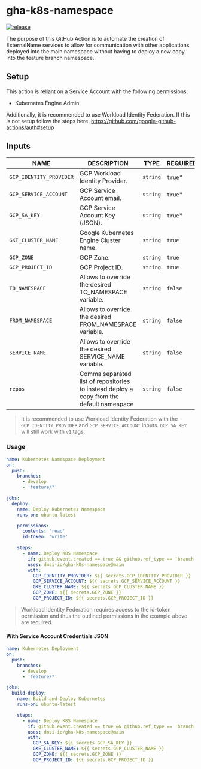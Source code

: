 # gha-k8s-namespace

[![release][release-badge]][release]

The purpose of this GitHub Action is to automate the creation of ExternalName services to allow for communication with other applications deployed into the main namespace without having to deploy a new copy into the feature branch namespace.

## Setup

This action is reliant on a Service Account with the following permissions:

- Kubernetes Engine Admin

Additionally, it is recommended to use Workload Identity Federation. If this is not setup follow the steps here: https://github.com/google-github-actions/auth#setup

## Inputs

| NAME                    | DESCRIPTION                                                                              | TYPE     | REQUIRED | DEFAULT                                         |
| ----------------------- | ---------------------------------------------------------------------------------------- | -------- | -------- | ----------------------------------------------- |
| `GCP_IDENTITY_PROVIDER` | GCP Workload Identity Provider.                                                          | `string` | `true`\* |                                                 |
| `GCP_SERVICE_ACCOUNT`   | GCP Service Account email.                                                               | `string` | `true`\* |                                                 |
| `GCP_SA_KEY`            | GCP Service Account Key (JSON).                                                          | `string` | `true`\* |                                                 |
| `GKE_CLUSTER_NAME`      | Google Kubernetes Engine Cluster name.                                                   | `string` | `true`   |                                                 |
| `GCP_ZONE`              | GCP Zone.                                                                                | `string` | `true`   |                                                 |
| `GCP_PROJECT_ID`        | GCP Project ID.                                                                          | `string` | `true`   |                                                 |
| `TO_NAMESPACE`          | Allows to override the desired TO_NAMESPACE variable.                                    | `string` | `false`  | `${{ github.ref_name }}`                        |
| `FROM_NAMESPACE`        | Allows to override the desired FROM_NAMESPACE variable.                                  | `string` | `false`  | `${{ github.event.repository.default_branch }}` |
| `SERVICE_NAME`          | Allows to override the desired SERVICE_NAME variable.                                    | `string` | `false`  | `${{ github.repository }}`                      |
| `repos`                 | Comma separated list of repositories to instead deploy a copy from the default namespace | `string` | `false`  |                                                 |

> It is recommended to use Workload Identity Federation with the `GCP_IDENTITY_PROVIDER` and `GCP_SERVICE_ACCOUNT` inputs. `GCP_SA_KEY` will still work with `v1` tags.

### Usage

```yaml
name: Kubernetes Namespace Deployment
on:
  push:
    branches:
      - develop
      - 'feature/*'

jobs:
  deploy:
    name: Deploy Kubernetes Namespace
    runs-on: ubuntu-latest

    permissions:
      contents: 'read'
      id-token: 'write'

    steps:
      - name: Deploy K8S Namespace
        if: github.event.created == true && github.ref_type == 'branch'
        uses: dmsi-io/gha-k8s-namespace@main
        with:
          GCP_IDENTITY_PROVIDER: ${{ secrets.GCP_IDENTITY_PROVIDER }}
          GCP_SERVICE_ACCOUNT: ${{ secrets.GCP_SERVICE_ACCOUNT }}
          GKE_CLUSTER_NAME: ${{ secrets.GCP_CLUSTER_NAME }}
          GCP_ZONE: ${{ secrets.GCP_ZONE }}
          GCP_PROJECT_ID: ${{ secrets.GCP_PROJECT_ID }}
```

> Workload Identity Federation requires access to the id-token permission and thus the outlined permissions in the example above are required.

#### With Service Account Credentials JSON

```yaml
name: Kubernetes Deployment
on:
  push:
    branches:
      - develop
      - 'feature/*'

jobs:
  build-deploy:
    name: Build and Deploy Kubernetes
    runs-on: ubuntu-latest

    steps:
      - name: Deploy K8S Namespace
        if: github.event.created == true && github.ref_type == 'branch'
        uses: dmsi-io/gha-k8s-namespace@main
        with:
          GCP_SA_KEY: ${{ secrets.GCP_SA_KEY }}
          GKE_CLUSTER_NAME: ${{ secrets.GCP_CLUSTER_NAME }}
          GCP_ZONE: ${{ secrets.GCP_ZONE }}
          GCP_PROJECT_ID: ${{ secrets.GCP_PROJECT_ID }}
```

<!-- badge links -->

[release]: https://github.com/dmsi-io/gha-k8s-namespace/releases
[release-badge]: https://img.shields.io/github/v/release/dmsi-io/gha-k8s-namespace?style=for-the-badge&logo=github
